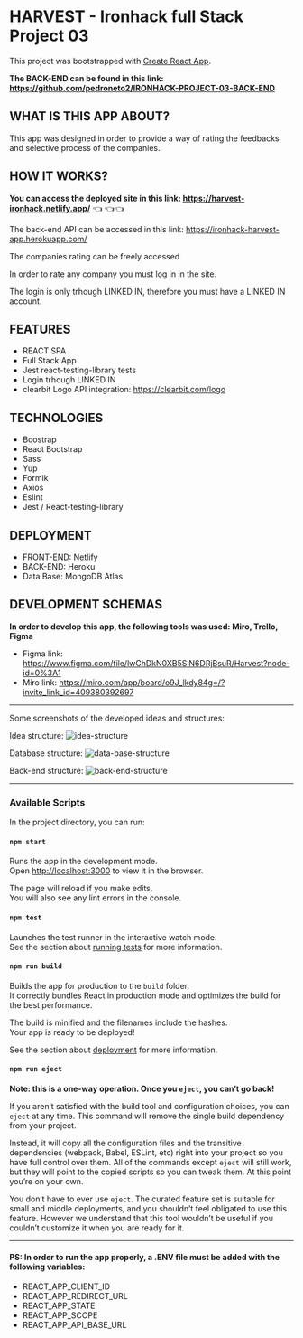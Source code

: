 # HARVEST - Ironhack full Stack Project 03

This project was bootstrapped with [Create React App](https://github.com/facebook/create-react-app).

**The BACK-END can be found in this link: https://github.com/pedroneto2/IRONHACK-PROJECT-03-BACK-END**



## WHAT IS THIS APP ABOUT?

This app was designed in order to provide a way of rating the feedbacks and selective process of the companies.

## HOW IT WORKS?

**You can access the deployed site in this link: https://harvest-ironhack.netlify.app/**  :point_left: :point_left::point_left:

The back-end API can be accessed in this link: https://ironhack-harvest-app.herokuapp.com/

The companies rating can be freely accessed

In order to rate any company you must log in in the site.

The login is only trhough LINKED IN, therefore you must have a LINKED IN account.

## FEATURES

- REACT SPA
- Full Stack App
- Jest react-testing-library tests
- Login trhough LINKED IN
- clearbit Logo API integration: https://clearbit.com/logo
 
## TECHNOLOGIES

- Boostrap
- React Bootstrap
- Sass
- Yup
- Formik
- Axios
- Eslint
- Jest / React-testing-library

## DEPLOYMENT

- FRONT-END: Netlify
- BACK-END: Heroku
- Data Base: MongoDB Atlas

## DEVELOPMENT SCHEMAS

**In order to develop this app, the following tools was used: Miro, Trello, Figma**

- Figma link: https://www.figma.com/file/lwChDkN0XB5SlN6DRjBsuR/Harvest?node-id=0%3A1
- Miro link: https://miro.com/app/board/o9J_lkdy84g=/?invite_link_id=409380392697

---------------------

Some screenshots of the developed ideas and structures:

Idea structure:
![idea-structure](https://github.com/pedroneto2/IRONHACK-PROJECT-03-FRONT-END/blob/master/src/images/problema-solution-schema.png?raw=true)

Database structure:
![data-base-structure](https://user-images.githubusercontent.com/66081389/146197115-c128e7c0-ad5c-478c-826d-80bfbc4612b2.png)

Back-end structure:
![back-end-structure](https://github.com/pedroneto2/IRONHACK-PROJECT-03-FRONT-END/blob/master/src/images/back-end-structure-schema.png?raw=true)

---------------------

### Available Scripts

In the project directory, you can run:

#### `npm start`

Runs the app in the development mode.\
Open [http://localhost:3000](http://localhost:3000) to view it in the browser.

The page will reload if you make edits.\
You will also see any lint errors in the console.

#### `npm test`

Launches the test runner in the interactive watch mode.\
See the section about [running tests](https://facebook.github.io/create-react-app/docs/running-tests) for more information.

#### `npm run build`

Builds the app for production to the `build` folder.\
It correctly bundles React in production mode and optimizes the build for the best performance.

The build is minified and the filenames include the hashes.\
Your app is ready to be deployed!

See the section about [deployment](https://facebook.github.io/create-react-app/docs/deployment) for more information.

#### `npm run eject`

**Note: this is a one-way operation. Once you `eject`, you can’t go back!**

If you aren’t satisfied with the build tool and configuration choices, you can `eject` at any time. This command will remove the single build dependency from your project.

Instead, it will copy all the configuration files and the transitive dependencies (webpack, Babel, ESLint, etc) right into your project so you have full control over them. All of the commands except `eject` will still work, but they will point to the copied scripts so you can tweak them. At this point you’re on your own.

You don’t have to ever use `eject`. The curated feature set is suitable for small and middle deployments, and you shouldn’t feel obligated to use this feature. However we understand that this tool wouldn’t be useful if you couldn’t customize it when you are ready for it.

----------------------------------------------------------------

#### PS: In order to run the app properly, a .ENV file must be added with the following variables:
- REACT_APP_CLIENT_ID
- REACT_APP_REDIRECT_URL
- REACT_APP_STATE
- REACT_APP_SCOPE
- REACT_APP_API_BASE_URL
